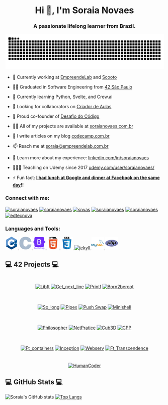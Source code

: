 <h1 align="center">Hi 👋, I'm Soraia Novaes</h1>
<h3 align="center">A passionate lifelong learner from Brazil.</h3>
<picture>
  <source media="(prefers-color-scheme: dark)" srcset="https://raw.githubusercontent.com/snvas/snvas/output/github-contribution-grid-snake-dark.svg">
  <source media="(prefers-color-scheme: light)" srcset="https://raw.githubusercontent.com/snvas/snvas/output/github-contribution-grid-snake.svg">
  <img alt="github contribution grid snake animation" src="https://raw.githubusercontent.com/snvas/snvas/output/github-contribution-grid-snake.svg">
</picture>

*  🔭 Currently working at [EmpreendeLab](https://empreendelab.com.br) and [Scooto](https://scooto.co)

*  👩‍🚀 Graduated in Software Engineering from [42 São Paulo](https://www.42sp.org.br/)
 
*  🌱 Currently learning Python, Svelte, and Crew.ai

*  🤝 Looking for collaborators on [Criador de Aulas](https://criadordeaulas.com.br)

*  🤝 Proud co-founder of [Desafio do Código](https://desafiodocodigo.com.br)

*  👨‍💻 All of my projects are available at [soraianovaes.com.br](https://soraianovaes.com.br/)

*  📝 I write articles on my blog [codecamp.com.br](https://codecamp.com.br/)

*  📫 Reach me at [soraia@empreendelab.com.br](mailto:soraia@empreendelab.com.br)

*  📄 Learn more about my experience: [linkedin.com/in/soraianovaes](https://www.linkedin.com/in/soraianovaes/)

*  👩🏽‍🏫 Teaching on Udemy since 2017 [udemy.com/user/soraianovaes/](https://www.udemy.com/user/soraianovaes/)

*  ⚡ Fun fact: **[I had lunch at Google and dinner at Facebook on the same day](https://photos.app.goo.gl/Y4BZrCzhfAZFpJWx6)!!**

<h3 align="left">Connect with me:</h3>
<p align="left">
<a href="https://linkedin.com/in/soraianovaes" target="blank"><img align="center" src="https://raw.githubusercontent.com/rahuldkjain/github-profile-readme-generator/master/src/images/icons/Social/linked-in-alt.svg" alt="soraianovaes" height="30" width="40" /></a>
 <a href="https://fb.com/soraianovaes" target="blank"><img align="center" src="https://raw.githubusercontent.com/rahuldkjain/github-profile-readme-generator/master/src/images/icons/Social/facebook.svg" alt="soraianovaes" height="30" width="40" /></a>
<a href="https://instagram.com/snvas" target="blank"><img align="center" src="https://raw.githubusercontent.com/rahuldkjain/github-profile-readme-generator/master/src/images/icons/Social/instagram.svg" alt="snvas" height="30" width="40" /></a>
 <a href="https://www.youtube.com/c/soraianovaes" target="blank"><img align="center" src="https://raw.githubusercontent.com/rahuldkjain/github-profile-readme-generator/master/src/images/icons/Social/youtube.svg" alt="soraianovaes" height="30" width="40" /></a>
 <a href="https://www.tiktok.com/@soraianovaesempreendelab"  target="blank"><img align="center" src="https://upload.wikimedia.org/wikipedia/commons/a/a6/Tiktok_icon.svg" alt="soraianovaes" height="30" width="40" /></a>
<a href="https://twitter.com/edtecnova" target="blank"><img align="center" src="https://raw.githubusercontent.com/rahuldkjain/github-profile-readme-generator/master/src/images/icons/Social/twitter.svg" alt="edtecnova" height="30" width="40" /></a>
</p>

<h3 align="left">Languages and Tools:</h3>
<p align="left">
<a href="https://cplusplus.com/" target="_blank"> <img src="https://raw.githubusercontent.com/devicons/devicon/master/icons/cplusplus/cplusplus-original.svg" alt="cplusplus" width="40" height="40"/> </a> <a href="https://www.cprogramming.com/" target="_blank"> <img src="https://raw.githubusercontent.com/devicons/devicon/master/icons/c/c-original.svg" alt="c" width="40" height="40"/> </a>  <a href="https://getbootstrap.com" target="_blank"> <img src="https://raw.githubusercontent.com/devicons/devicon/master/icons/bootstrap/bootstrap-plain-wordmark.svg" alt="bootstrap" width="40" height="40"/> </a>  <a href="https://www.w3.org/html/" target="_blank"> <img src="https://raw.githubusercontent.com/devicons/devicon/master/icons/html5/html5-original-wordmark.svg" alt="html5" width="40" height="40"/> </a> <a href="https://www.w3schools.com/css/" target="_blank"> <img src="https://raw.githubusercontent.com/devicons/devicon/master/icons/css3/css3-original-wordmark.svg" alt="css3" width="40" height="40"/> </a>  <a href="https://jekyllrb.com/" target="_blank"> <img src="https://www.vectorlogo.zone/logos/jekyllrb/jekyllrb-icon.svg" alt="jekyll" width="40" height="40"/> </a> <a href="https://www.mysql.com/" target="_blank"> <img src="https://raw.githubusercontent.com/devicons/devicon/master/icons/mysql/mysql-original-wordmark.svg" alt="mysql" width="40" height="40"/> </a> <a href="https://www.php.net" target="_blank"> <img src="https://raw.githubusercontent.com/devicons/devicon/master/icons/php/php-original.svg" alt="php" width="40" height="40"/> </a> </p>

## 💻 42 Projects 💻
<div style="margin: auto; padding: 10px" align="center">

[![Libft](https://github.com/ayogun/42-project-badges/blob/main/badges/libftm.png)](https://github.com/snvas/42course_libft)
[![Get_next_line](https://github.com/ayogun/42-project-badges/blob/main/badges/get_next_linem.png)](https://github.com/snvas/42course_get_next_line)
[![Printf](https://github.com/ayogun/42-project-badges/blob/main/badges/ft_printfm.png)](https://github.com/snvas/42course_printf)
[![Born2beroot](https://github.com/ayogun/42-project-badges/blob/main/badges/born2berootm.png)](https://soraianovaes.com.br)
</div>
<div style="margin: auto; padding: 10px" align="center">

[![So_long](https://github.com/ayogun/42-project-badges/blob/main/badges/so_longe.png)](https://github.com/snvas/42course_so_long)
[![Pipex](https://github.com/ayogun/42-project-badges/blob/main/badges/pipexe.png)](https://github.com/snvas/42course_pipex)
[![Push Swap](https://github.com/ayogun/42-project-badges/blob/main/badges/push_swape.png)](https://github.com/snvas/42course_push_swap)
[![Minishell](https://github.com/ayogun/42-project-badges/blob/main/badges/minishelle.png)](https://github.com/HcDuller/42_minishell)
</div>
<div style="margin: auto; padding: 10px" align="center">

[![Philosopher](https://github.com/ayogun/42-project-badges/blob/main/badges/philosopherse.png)](https://github.com/snvas/42course_philosophers)
[![NetPratice](https://github.com/ayogun/42-project-badges/blob/main/badges/netpracticee.png)](https://github.com/snvas/42course_netpratice)
[![Cub3D](https://github.com/ayogun/42-project-badges/blob/main/badges/cub3de.png)](https://github.com/hde-oliv-42/cub3D)
[![CPP](https://github.com/ayogun/42-project-badges/blob/main/badges/cppe.png)](https://github.com/snvas/cpp-module00)
</div>
<div style="margin: auto; padding: 10px" align="center">

[![Ft_containers](https://github.com/ayogun/42-project-badges/blob/main/badges/ft_containersm.png)](https://github.com/snvas/ft_containers_entrega)
[![Inception](https://github.com/ayogun/42-project-badges/blob/main/badges/inceptionm.png)](https://github.com/snvas/inception)
[![Webserv](https://github.com/ayogun/42-project-badges/blob/main/badges/webserve.png)](https://github.com/snvas/42course_webserver)
[![Ft_Transcendence](https://github.com/ayogun/42-project-badges/blob/main/badges/ft_transcendencee.png)](https://github.com/snvas/42course_fttranscendence)
</div>

<div align="center">

[![HumanCoder](https://github.com/ayogun/42-project-badges/blob/main/badges/common_coree.png)](https://github.com/snvas)

</div>


## 💻 GitHub Stats 💻
![Soraia's GitHub stats](https://github-readme-stats.vercel.app/api?username=snvas&show_icons=true&theme=tokyonight)
[![Top Langs](https://github-readme-stats.vercel.app/api/top-langs/?username=snvas&layout=compact&theme=tokyonight&show_icons=true)](https://github.com/snvas)
  

